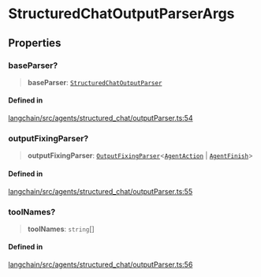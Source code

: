 StructuredChatOutputParserArgs
==============================

Properties[](#properties "Direct link to Properties")
------------------------------------------------------

### baseParser?[](#baseparser "Direct link to baseParser?")

> **baseParser**: [`StructuredChatOutputParser`](/docs/api/agents/classes/StructuredChatOutputParser)

#### Defined in[](#defined-in "Direct link to Defined in")

[langchain/src/agents/structured\_chat/outputParser.ts:54](https://github.com/hwchase17/langchainjs/blob/1c1274d/langchain/src/agents/structured_chat/outputParser.ts#L54)

### outputFixingParser?[](#outputfixingparser "Direct link to outputFixingParser?")

> **outputFixingParser**: [`OutputFixingParser`](/docs/api/output_parsers/classes/OutputFixingParser)<[`AgentAction`](/docs/api/schema/types/AgentAction) | [`AgentFinish`](/docs/api/schema/types/AgentFinish)\>

#### Defined in[](#defined-in-1 "Direct link to Defined in")

[langchain/src/agents/structured\_chat/outputParser.ts:55](https://github.com/hwchase17/langchainjs/blob/1c1274d/langchain/src/agents/structured_chat/outputParser.ts#L55)

### toolNames?[](#toolnames "Direct link to toolNames?")

> **toolNames**: `string`\[\]

#### Defined in[](#defined-in-2 "Direct link to Defined in")

[langchain/src/agents/structured\_chat/outputParser.ts:56](https://github.com/hwchase17/langchainjs/blob/1c1274d/langchain/src/agents/structured_chat/outputParser.ts#L56)